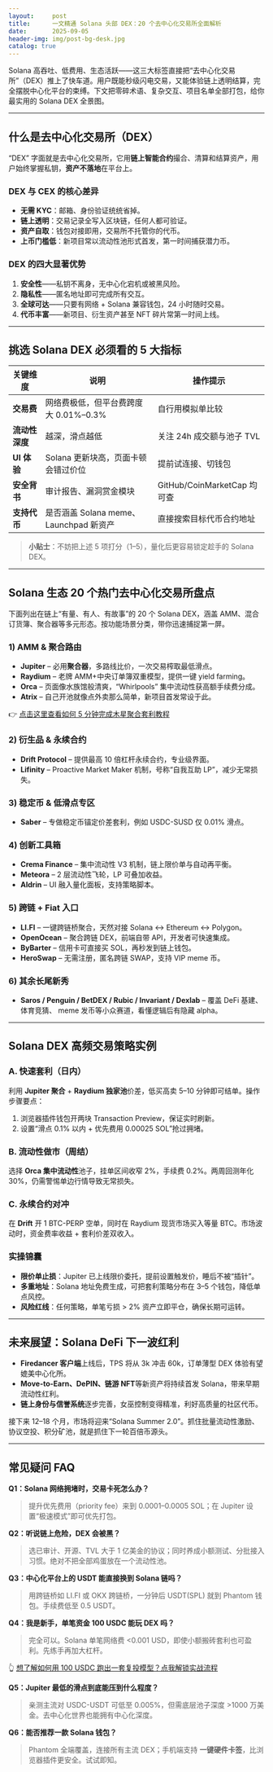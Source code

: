 ```yaml
---
layout:     post
title:      一文精通 Solana 头部 DEX：20 个去中心化交易所全面解析
date:       2025-09-05
header-img: img/post-bg-desk.jpg
catalog: true
---
```


Solana 高吞吐、低费用、生态活跃——这三大标签直接把“去中心化交易所”（DEX）推上了快车道。用户既能秒级闪电交易，又能体验链上透明结算，完全摆脱中心化平台的束缚。下文把零碎术语、复杂交互、项目名单全部打包，给你最实用的 Solana DEX 全景图。  

---

## 什么是去中心化交易所（DEX）

“DEX” 字面就是去中心化交易所，它用**链上智能合约**撮合、清算和结算资产，用户始终掌握私钥，**资产不落地**在平台上。  

### DEX 与 CEX 的核心差异
- **无需 KYC**：邮箱、身份验证统统省掉。  
- **链上透明**：交易记录全写入区块链，任何人都可验证。  
- **资产自取**：钱包对接即用，交易所不托管你的代币。  
- **上币门槛低**：新项目常以流动性池形式首发，第一时间捕获潜力币。

### DEX 的四大显著优势
1. **安全性**——私钥不离身，无中心化宕机或被黑风险。  
2. **隐私性**——匿名地址即可完成所有交互。  
3. **全球可达**——只要有网络 + Solana 兼容钱包，24 小时随时交易。  
4. **代币丰富**——新项目、衍生资产甚至 NFT 碎片常第一时间上线。

---

## 挑选 Solana DEX 必须看的 5 大指标

| 关键维度 | 说明 | 操作提示 |
|---|---|---|
| **交易费** | 网络费极低，但平台费跨度大 0.01%–0.3% | 自行用模拟单比较 |
| **流动性深度** | 越深，滑点越低 | 关注 24h 成交额与池子 TVL |
| **UI 体验** | Solana 更新块高，页面卡顿会错过价位 | 提前试连接、切钱包 |
| **安全背书** | 审计报告、漏洞赏金模块 | GitHub/CoinMarketCap 均可查 |
| **支持代币** | 是否涵盖 Solana meme、Launchpad 新资产 | 直接搜索目标代币合约地址

> **小贴士**：不妨把上述 5 项打分（1–5），量化后更容易锁定趁手的 Solana DEX。

---

## Solana 生态 20 个热门去中心化交易所盘点

下面列出在链上“有量、有人、有故事”的 20 个 Solana DEX，涵盖 AMM、混合订货簿、聚合器等多元形态。按功能场景分类，带你迅速捕捉第一屏。

### 1) AMM & 聚合路由
- **Jupiter** – 必用**聚合器**，多路线比价，一次交易榨取最低滑点。  
- **Raydium** – 老牌 AMM+中央订单簿双重模型，提供一键 yield farming。  
- **Orca** – 页面像水族馆般清爽，“Whirlpools” 集中流动性获高额手续费分成。  
- **Atrix** – 自己开池就像点外卖那么简单，新项目首发常设于此。  

👉 [点击这里查看如何 5 分钟完成木星聚合套利教程](https://okxdog.com/)

### 2) 衍生品 & 永续合约
- **Drift Protocol** – 提供最高 10 倍杠杆永续合约，专业级界面。  
- **Lifinity** – Proactive Market Maker 机制，号称“自我互助 LP”，减少无常损失。  

### 3) 稳定币 & 低滑点专区
- **Saber** – 专做稳定币锚定价差套利，例如 USDC-SUSD 仅 0.01% 滑点。  

### 4) 创新工具箱
- **Crema Finance** – 集中流动性 V3 机制，链上限价单与自动再平衡。  
- **Meteora** – 2 层流动性飞轮，LP 可叠加收益。  
- **Aldrin** – UI 融入量化面板，支持策略脚本。  

### 5) 跨链 + Fiat 入口
- **LI.FI** – 一键跨链桥聚合，天然对接 Solana ↔ Ethereum ↔ Polygon。  
- **OpenOcean** – 聚合跨链 DEX，前端自带 API，开发者可快速集成。  
- **ByBarter** – 信用卡可直接买 SOL，再秒发到链上钱包。  
- **HeroSwap** – 无需注册，匿名跨链 SWAP，支持 VIP meme 币。

### 6) 其余长尾新秀
- **Saros / Penguin / BetDEX / Rubic / Invariant / Dexlab** – 覆盖 DeFi 基建、体育竞猜、 meme 发币等小众赛道，看懂逻辑后有隐藏 alpha。

---

## Solana DEX 高频交易策略实例

### A. 快速套利（日内）
利用 **Jupiter 聚合** + **Raydium 独家池**价差，低买高卖 5–10 分钟即可结单。操作步骤要点：
1. 浏览器插件钱包开两块 Transaction Preview，保证实时刷新。  
2. 设置“滑点 0.1% 以内 + 优先费用 0.00025 SOL”抢过拥堵。  

### B. 流动性做市（周结）
选择 **Orca 集中流动性**池子，挂单区间收窄 2%，手续费 0.2%。两周回测年化 30%，仍需警惕单边行情导致无常损失。  

### C. 永续合约对冲
在 **Drift** 开 1 BTC-PERP 空单，同时在 Raydium 现货市场买入等量 BTC。市场波动时，资金费率收益 + 套利价差双收入。  

### 实操锦囊
- **限价单止损**：Jupiter 已上线限价委托，提前设置触发价，睡后不被“插针”。  
- **多重地址**：Solana 地址免费生成，可把套利策略分布在 3–5 个钱包，降低单点风控。  
- **风险红线**：任何策略，单笔亏损 > 2% 资产立即平仓，确保长期可运转。

---

## 未来展望：Solana DeFi 下一波红利

- **Firedancer 客户端**上线后，TPS 将从 3k 冲击 60k，订单薄型 DEX 体验有望媲美中心化所。  
- **Move-to-Earn、DePIN、链游 NFT**等新资产将持续首发 Solana，带来早期流动性红利。  
- **链上身份与信誉系统**逐步完善，女巫控制变得精准，利好高质量的社区代币。  

接下来 12–18 个月，市场将迎来“Solana Summer 2.0”。抓住批量流动性激励、协议空投、积分矿池，就是抓住下一轮百倍币源头。  

---

## 常见疑问 FAQ

**Q1：Solana 网络拥堵时，交易卡死怎么办？**  
> 提升优先费用（priority fee）来到 0.0001–0.0005 SOL；在 Jupiter 设置“极速模式”即可优先打包。  

**Q2：听说链上危险，DEX 会被黑？**  
> 选已审计、开源、TVL 大于 1 亿美金的协议；同时养成小额测试、分批接入习惯。绝对不把全部鸡蛋放在一个流动性池。  

**Q3：中心化平台上的 USDT 能直接换到 Solana 链吗？**  
> 用跨链桥如 LI.FI 或 OKX 跨链桥，一分钟后 USDT(SPL) 就到 Phantom 钱包。手续费低至 0.5 USDT。  

**Q4：我是新手，单笔资金 100 USDC 能玩 DEX 吗？**  
> 完全可以。Solana 单笔网络费 <0.001 USD，即使小额搬砖套利也可盈利。先练手再加大杠杆。  

👆 [想了解如何用 100 USDC 跑出一套复投模型？点我解锁实战流程](https://okxdog.com/)

**Q5：Jupiter 最低的滑点到底能压到什么程度？**  
> 亲测主流对 USDC-USDT 可低至 0.005%，但需底层池子深度 >1000 万美金。去中心化世界也能拥有中心化深度。  

**Q6：能否推荐一款 Solana 钱包？**  
> Phantom 全端覆盖，连接所有主流 DEX；手机端支持 **一键硬件卡签**，比浏览器插件更安全。试试即知。